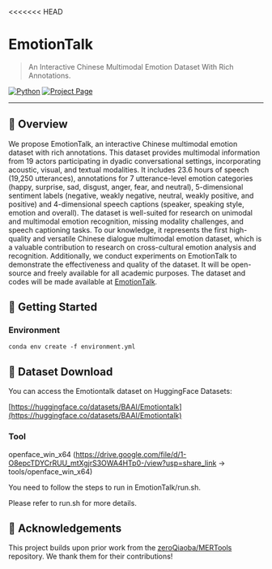 <<<<<<< HEAD


# EmotionTalk 

> An Interactive Chinese Multimodal Emotion Dataset With Rich Annotations.

[![Python](https://img.shields.io/badge/python-3.9+-blue.svg)]()
[![Project Page](https://img.shields.io/badge/Project-Website-blue.svg)](https://github.com/NKU-HLT/EmotionTalk)

---


## 📖 Overview

We propose EmotionTalk, an interactive Chinese multimodal emotion dataset with rich annotations. This dataset provides multimodal information from 19 actors participating in dyadic conversational settings, incorporating acoustic, visual, and textual modalities. It includes 23.6 hours of speech (19,250 utterances), annotations for 7 utterance-level emotion categories (happy, surprise, sad, disgust, anger, fear, and neutral), 5-dimensional sentiment labels (negative, weakly negative, neutral, weakly positive, and positive) and 4-dimensional speech captions (speaker, speaking style, emotion and overall). The dataset is well-suited for research on unimodal and multimodal emotion recognition, missing modality challenges, and speech captioning tasks. To our knowledge, it represents the first high-quality and versatile Chinese dialogue multimodal emotion dataset, which is a valuable contribution to research on cross-cultural emotion analysis and recognition. Additionally, we conduct experiments on EmotionTalk to demonstrate the effectiveness and quality of the dataset. It will be open-source and freely available for all academic purposes. The dataset and codes will be made available at [EmotionTalk](https://github.com/NKU-HLT/EmotionTalk).

## 🚀 Getting Started
### Environment

```shell
conda env create -f environment.yml
```

## 🤗 Dataset Download

You can access the Emotiontalk dataset on HuggingFace Datasets:

[https://huggingface.co/datasets/BAAI/Emotiontalk](https://huggingface.co/datasets/BAAI/Emotiontalk)

### Tool
openface_win_x64  (https://drive.google.com/file/d/1-O8epcTDYCrRUU_mtXgjrS3OWA4HTp0-/view?usp=share_link  -> tools/openface_win_x64)

You need to follow the steps to run in EmotionTalk/run.sh. 

Please refer to run.sh for more details.

## 🙏 Acknowledgements

This project builds upon prior work from the [zeroQiaoba/MERTools](https://github.com/zeroQiaoba/MERTools) repository. We thank them for their contributions! 
